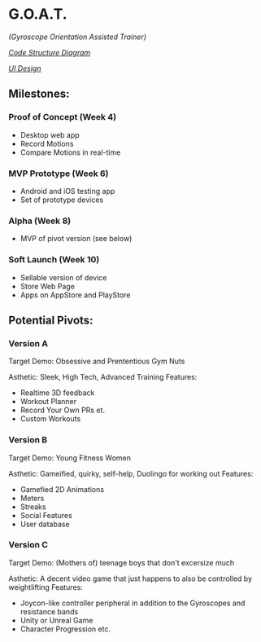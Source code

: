 # G.O.A.T. 
*(Gyroscope Orientation Assisted Trainer)*

*[Code Structure Diagram](https://lucid.app/lucidchart/e58baed1-bca7-4dca-a5b9-56b4f2e45bb5/edit?viewport_loc=-488%2C-584%2C4968%2C2412%2C0_0&invitationId=inv_98387498-2dad-4d12-8d1e-eead778dbadc)*

*[UI Design](https://www.figma.com/file/cy31POaSQoa6J9t4WKOvf6/Goat?type=design&node-id=0%3A1&mode=design&t=Iuh3tgumzRn0X1kU-1)*

## Milestones:
### Proof of Concept (Week 4)
  - Desktop web app
  - Record Motions
  - Compare Motions in real-time
### MVP Prototype (Week 6)
  - Android and iOS testing app
  - Set of prototype devices
### Alpha (Week 8)
  - MVP of pivot version (see below)
### Soft Launch (Week 10)
  - Sellable version of device
  - Store Web Page
  - Apps on AppStore and PlayStore

## Potential Pivots:
### Version A
Target Demo: Obsessive and Prententious Gym Nuts

Asthetic: Sleek, High Tech, Advanced Training 
Features:
- Realtime 3D feedback
- Workout Planner
- Record Your Own PRs et.
- Custom Workouts
### Version B
Target Demo: Young Fitness Women

Asthetic: Gameified, quirky, self-help, Duolingo for working out
Features:
- Gamefied 2D Animations
- Meters
- Streaks
- Social Features
- User database
### Version C
Target Demo: (Mothers of) teenage boys that don't excersize much

Asthetic: A decent video game that just happens to also be controlled by weightlifting
Features:
- Joycon-like controller peripheral in addition to the Gyroscopes and resistance bands
- Unity or Unreal Game
- Character Progression etc.
